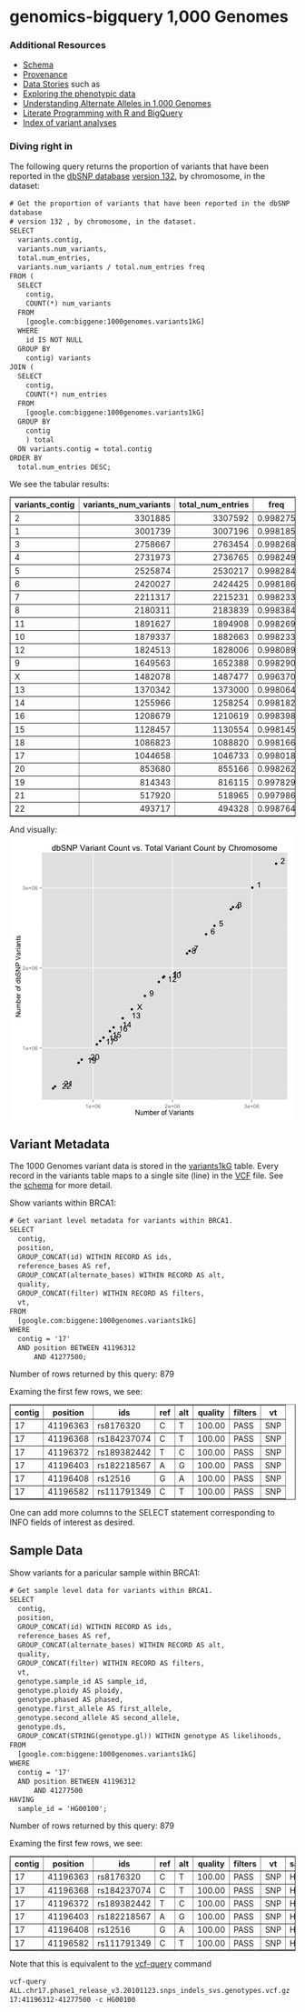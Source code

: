 <!-- R Markdown Documentation, DO NOT EDIT THE PLAIN MARKDOWN VERSION OF THIS FILE -->

<!-- Copyright 2014 Google Inc. All rights reserved. -->

<!-- Licensed under the Apache License, Version 2.0 (the "License"); -->
<!-- you may not use this file except in compliance with the License. -->
<!-- You may obtain a copy of the License at -->

<!--     http://www.apache.org/licenses/LICENSE-2.0 -->

<!-- Unless required by applicable law or agreed to in writing, software -->
<!-- distributed under the License is distributed on an "AS IS" BASIS, -->
<!-- WITHOUT WARRANTIES OR CONDITIONS OF ANY KIND, either express or implied. -->
<!-- See the License for the specific language governing permissions and -->
<!-- limitations under the License. -->

genomics-bigquery 1,000 Genomes
=================

### Additional Resources
* [Schema](https://bigquery.cloud.google.com/table/google.com:biggene:1000genomes.variants1kG?pli=1)
* [Provenance](./provenance)
* [Data Stories](./data-stories) such as
 * [Exploring the phenotypic data](./data-stories/exploring-the-phenotypic-data)
 * [Understanding Alternate Alleles in 1,000 Genomes](./data-stories/understanding-alternate-alleles)
 * [Literate Programming with R and BigQuery](./data-stories/literate-programming-demo)
* [Index of variant analyses](./sql)

### Diving right in
The following query returns the proportion of variants that have been reported in the [dbSNP database](http://www.ncbi.nlm.nih.gov/projects/SNP/snp_summary.cgi?build_id=132) [version 132](http://www.1000genomes.org/category/variants), by chromosome, in the dataset:


```
# Get the proportion of variants that have been reported in the dbSNP database 
# version 132 , by chromosome, in the dataset.
SELECT
  variants.contig,
  variants.num_variants,
  total.num_entries,
  variants.num_variants / total.num_entries freq
FROM (
  SELECT
    contig,
    COUNT(*) num_variants
  FROM
    [google.com:biggene:1000genomes.variants1kG]
  WHERE
    id IS NOT NULL
  GROUP BY
    contig) variants
JOIN (
  SELECT
    contig,
    COUNT(*) num_entries
  FROM
    [google.com:biggene:1000genomes.variants1kG]
  GROUP BY
    contig
    ) total
  ON variants.contig = total.contig
ORDER BY
  total.num_entries DESC;
```


We see the tabular results:
<!-- html table generated in R 3.0.2 by xtable 1.7-3 package -->
<!-- Fri Apr 18 16:55:46 2014 -->
<TABLE border=1>
<TR> <TH> variants_contig </TH> <TH> variants_num_variants </TH> <TH> total_num_entries </TH> <TH> freq </TH>  </TR>
  <TR> <TD> 2 </TD> <TD align="right"> 3301885 </TD> <TD align="right"> 3307592 </TD> <TD align="right"> 0.998275 </TD> </TR>
  <TR> <TD> 1 </TD> <TD align="right"> 3001739 </TD> <TD align="right"> 3007196 </TD> <TD align="right"> 0.998185 </TD> </TR>
  <TR> <TD> 3 </TD> <TD align="right"> 2758667 </TD> <TD align="right"> 2763454 </TD> <TD align="right"> 0.998268 </TD> </TR>
  <TR> <TD> 4 </TD> <TD align="right"> 2731973 </TD> <TD align="right"> 2736765 </TD> <TD align="right"> 0.998249 </TD> </TR>
  <TR> <TD> 5 </TD> <TD align="right"> 2525874 </TD> <TD align="right"> 2530217 </TD> <TD align="right"> 0.998284 </TD> </TR>
  <TR> <TD> 6 </TD> <TD align="right"> 2420027 </TD> <TD align="right"> 2424425 </TD> <TD align="right"> 0.998186 </TD> </TR>
  <TR> <TD> 7 </TD> <TD align="right"> 2211317 </TD> <TD align="right"> 2215231 </TD> <TD align="right"> 0.998233 </TD> </TR>
  <TR> <TD> 8 </TD> <TD align="right"> 2180311 </TD> <TD align="right"> 2183839 </TD> <TD align="right"> 0.998384 </TD> </TR>
  <TR> <TD> 11 </TD> <TD align="right"> 1891627 </TD> <TD align="right"> 1894908 </TD> <TD align="right"> 0.998269 </TD> </TR>
  <TR> <TD> 10 </TD> <TD align="right"> 1879337 </TD> <TD align="right"> 1882663 </TD> <TD align="right"> 0.998233 </TD> </TR>
  <TR> <TD> 12 </TD> <TD align="right"> 1824513 </TD> <TD align="right"> 1828006 </TD> <TD align="right"> 0.998089 </TD> </TR>
  <TR> <TD> 9 </TD> <TD align="right"> 1649563 </TD> <TD align="right"> 1652388 </TD> <TD align="right"> 0.998290 </TD> </TR>
  <TR> <TD> X </TD> <TD align="right"> 1482078 </TD> <TD align="right"> 1487477 </TD> <TD align="right"> 0.996370 </TD> </TR>
  <TR> <TD> 13 </TD> <TD align="right"> 1370342 </TD> <TD align="right"> 1373000 </TD> <TD align="right"> 0.998064 </TD> </TR>
  <TR> <TD> 14 </TD> <TD align="right"> 1255966 </TD> <TD align="right"> 1258254 </TD> <TD align="right"> 0.998182 </TD> </TR>
  <TR> <TD> 16 </TD> <TD align="right"> 1208679 </TD> <TD align="right"> 1210619 </TD> <TD align="right"> 0.998398 </TD> </TR>
  <TR> <TD> 15 </TD> <TD align="right"> 1128457 </TD> <TD align="right"> 1130554 </TD> <TD align="right"> 0.998145 </TD> </TR>
  <TR> <TD> 18 </TD> <TD align="right"> 1086823 </TD> <TD align="right"> 1088820 </TD> <TD align="right"> 0.998166 </TD> </TR>
  <TR> <TD> 17 </TD> <TD align="right"> 1044658 </TD> <TD align="right"> 1046733 </TD> <TD align="right"> 0.998018 </TD> </TR>
  <TR> <TD> 20 </TD> <TD align="right">  853680 </TD> <TD align="right">  855166 </TD> <TD align="right"> 0.998262 </TD> </TR>
  <TR> <TD> 19 </TD> <TD align="right">  814343 </TD> <TD align="right">  816115 </TD> <TD align="right"> 0.997829 </TD> </TR>
  <TR> <TD> 21 </TD> <TD align="right">  517920 </TD> <TD align="right">  518965 </TD> <TD align="right"> 0.997986 </TD> </TR>
  <TR> <TD> 22 </TD> <TD align="right">  493717 </TD> <TD align="right">  494328 </TD> <TD align="right"> 0.998764 </TD> </TR>
   </TABLE>


And visually:
<img src="figure/dbSNP_Variants.png" title="plot of chunk dbSNP Variants" alt="plot of chunk dbSNP Variants" style="display: block; margin: auto;" />


## Variant Metadata
The 1000 Genomes variant data is stored in the [variants1kG](https://bigquery.cloud.google.com/table/google.com:biggene:1000genomes.variants1kG?pli=1) table.  Every record in the variants table maps to a single site (line) in the [VCF](http://www.1000genomes.org/wiki/Analysis/Variant%20Call%20Format/vcf-variant-call-format-version-41) file.  See the [schema](https://bigquery.cloud.google.com/table/google.com:biggene:1000genomes.variants1kG?pli=1) for more detail.

Show variants within BRCA1:

```
# Get variant level metadata for variants within BRCA1.
SELECT
  contig,
  position,
  GROUP_CONCAT(id) WITHIN RECORD AS ids,
  reference_bases AS ref,
  GROUP_CONCAT(alternate_bases) WITHIN RECORD AS alt,
  quality,
  GROUP_CONCAT(filter) WITHIN RECORD AS filters,
  vt,
FROM
  [google.com:biggene:1000genomes.variants1kG]
WHERE
  contig = '17'
  AND position BETWEEN 41196312
      AND 41277500;
```

Number of rows returned by this query:
879

Examing the first few rows, we see:
<!-- html table generated in R 3.0.2 by xtable 1.7-3 package -->
<!-- Fri Apr 18 16:55:51 2014 -->
<TABLE border=1>
<TR> <TH> contig </TH> <TH> position </TH> <TH> ids </TH> <TH> ref </TH> <TH> alt </TH> <TH> quality </TH> <TH> filters </TH> <TH> vt </TH>  </TR>
  <TR> <TD> 17 </TD> <TD align="right"> 41196363 </TD> <TD> rs8176320 </TD> <TD> C </TD> <TD> T </TD> <TD align="right"> 100.00 </TD> <TD> PASS </TD> <TD> SNP </TD> </TR>
  <TR> <TD> 17 </TD> <TD align="right"> 41196368 </TD> <TD> rs184237074 </TD> <TD> C </TD> <TD> T </TD> <TD align="right"> 100.00 </TD> <TD> PASS </TD> <TD> SNP </TD> </TR>
  <TR> <TD> 17 </TD> <TD align="right"> 41196372 </TD> <TD> rs189382442 </TD> <TD> T </TD> <TD> C </TD> <TD align="right"> 100.00 </TD> <TD> PASS </TD> <TD> SNP </TD> </TR>
  <TR> <TD> 17 </TD> <TD align="right"> 41196403 </TD> <TD> rs182218567 </TD> <TD> A </TD> <TD> G </TD> <TD align="right"> 100.00 </TD> <TD> PASS </TD> <TD> SNP </TD> </TR>
  <TR> <TD> 17 </TD> <TD align="right"> 41196408 </TD> <TD> rs12516 </TD> <TD> G </TD> <TD> A </TD> <TD align="right"> 100.00 </TD> <TD> PASS </TD> <TD> SNP </TD> </TR>
  <TR> <TD> 17 </TD> <TD align="right"> 41196582 </TD> <TD> rs111791349 </TD> <TD> C </TD> <TD> T </TD> <TD align="right"> 100.00 </TD> <TD> PASS </TD> <TD> SNP </TD> </TR>
   </TABLE>

One can add more columns to the SELECT statement corresponding to INFO fields of interest as desired.

## Sample Data
Show variants for a paricular sample within BRCA1:

```
# Get sample level data for variants within BRCA1.
SELECT
  contig,
  position,
  GROUP_CONCAT(id) WITHIN RECORD AS ids,
  reference_bases AS ref,
  GROUP_CONCAT(alternate_bases) WITHIN RECORD AS alt,
  quality,
  GROUP_CONCAT(filter) WITHIN RECORD AS filters,
  vt,
  genotype.sample_id AS sample_id,
  genotype.ploidy AS ploidy,
  genotype.phased AS phased,
  genotype.first_allele AS first_allele,
  genotype.second_allele AS second_allele,
  genotype.ds,
  GROUP_CONCAT(STRING(genotype.gl)) WITHIN genotype AS likelihoods,
FROM
  [google.com:biggene:1000genomes.variants1kG]
WHERE
  contig = '17'
  AND position BETWEEN 41196312
      AND 41277500
HAVING
  sample_id = 'HG00100';
```

Number of rows returned by this query:
879

Examing the first few rows, we see:
<!-- html table generated in R 3.0.2 by xtable 1.7-3 package -->
<!-- Fri Apr 18 16:55:56 2014 -->
<TABLE border=1>
<TR> <TH> contig </TH> <TH> position </TH> <TH> ids </TH> <TH> ref </TH> <TH> alt </TH> <TH> quality </TH> <TH> filters </TH> <TH> vt </TH> <TH> sample_id </TH> <TH> ploidy </TH> <TH> phased </TH> <TH> first_allele </TH> <TH> second_allele </TH> <TH> genotype_ds </TH> <TH> likelihoods </TH>  </TR>
  <TR> <TD> 17 </TD> <TD align="right"> 41196363 </TD> <TD> rs8176320 </TD> <TD> C </TD> <TD> T </TD> <TD align="right"> 100.00 </TD> <TD> PASS </TD> <TD> SNP </TD> <TD> HG00100 </TD> <TD align="right">   2 </TD> <TD> TRUE </TD> <TD align="right">   0 </TD> <TD align="right">   0 </TD> <TD align="right"> 0.00 </TD> <TD> -0.03,-1.19,-5 </TD> </TR>
  <TR> <TD> 17 </TD> <TD align="right"> 41196368 </TD> <TD> rs184237074 </TD> <TD> C </TD> <TD> T </TD> <TD align="right"> 100.00 </TD> <TD> PASS </TD> <TD> SNP </TD> <TD> HG00100 </TD> <TD align="right">   2 </TD> <TD> TRUE </TD> <TD align="right">   0 </TD> <TD align="right">   0 </TD> <TD align="right"> 0.00 </TD> <TD> -0.02,-1.35,-5 </TD> </TR>
  <TR> <TD> 17 </TD> <TD align="right"> 41196372 </TD> <TD> rs189382442 </TD> <TD> T </TD> <TD> C </TD> <TD align="right"> 100.00 </TD> <TD> PASS </TD> <TD> SNP </TD> <TD> HG00100 </TD> <TD align="right">   2 </TD> <TD> TRUE </TD> <TD align="right">   0 </TD> <TD align="right">   0 </TD> <TD align="right"> 0.00 </TD> <TD> -0.01,-1.48,-5 </TD> </TR>
  <TR> <TD> 17 </TD> <TD align="right"> 41196403 </TD> <TD> rs182218567 </TD> <TD> A </TD> <TD> G </TD> <TD align="right"> 100.00 </TD> <TD> PASS </TD> <TD> SNP </TD> <TD> HG00100 </TD> <TD align="right">   2 </TD> <TD> TRUE </TD> <TD align="right">   0 </TD> <TD align="right">   0 </TD> <TD align="right"> 0.00 </TD> <TD> -0.03,-1.16,-5 </TD> </TR>
  <TR> <TD> 17 </TD> <TD align="right"> 41196408 </TD> <TD> rs12516 </TD> <TD> G </TD> <TD> A </TD> <TD align="right"> 100.00 </TD> <TD> PASS </TD> <TD> SNP </TD> <TD> HG00100 </TD> <TD align="right">   2 </TD> <TD> TRUE </TD> <TD align="right">   1 </TD> <TD align="right">   0 </TD> <TD align="right"> 1.00 </TD> <TD> -5,0,-2.53 </TD> </TR>
  <TR> <TD> 17 </TD> <TD align="right"> 41196582 </TD> <TD> rs111791349 </TD> <TD> C </TD> <TD> T </TD> <TD align="right"> 100.00 </TD> <TD> PASS </TD> <TD> SNP </TD> <TD> HG00100 </TD> <TD align="right">   2 </TD> <TD> TRUE </TD> <TD align="right">   0 </TD> <TD align="right">   0 </TD> <TD align="right"> 0.00 </TD> <TD> -0.18,-0.46,-2.43 </TD> </TR>
   </TABLE>

Note that this is equivalent to the [vcf-query](http://vcftools.sourceforge.net/perl_module.html#vcf-query) command
```
vcf-query ALL.chr17.phase1_release_v3.20101123.snps_indels_svs.genotypes.vcf.gz 17:41196312-41277500 -c HG00100
```
